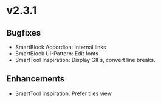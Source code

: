 # v2.3.1

## Bugfixes

* SmartBlock Accordion: Internal links
* SmartBlock UI-Pattern: Edit fonts
* SmartTool Inspiration: Display GIFs, convert line breaks.


## Enhancements

* SmartTool Inspiration: Prefer tiles view
